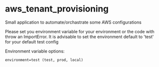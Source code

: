 # aws_tenant_provisioning
Small application to automate/orchastrate some AWS configurations

Please set you environment variable for your environment or the code with throw an ImportError.
It is advisable to set the environment default to 'test' for your default test config

Environment variable options:

    environment=test (test, prod, local)

